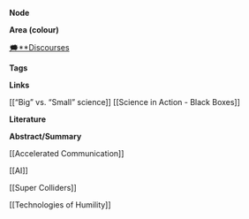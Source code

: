 **Node**

**Area (colour)**

[🗯️**Discourses](https://lean-sphynx-49b.notion.site/Discourses-ab06ed1436054e5b9bf0c0af92149114?pvs=21)

**Tags**

  

**Links**

[[“Big” vs. “Small” science]] [[Science in Action - Black Boxes]]

**Literature**

**Abstract/Summary**

  

[[Accelerated Communication]]

[[AI]]

[[Super Colliders]]

[[Technologies of Humility]]

